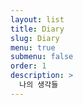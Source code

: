 ```yaml
---
layout: list
title: Diary
slug: Diary
menu: true
submenu: false
order: 1
description: >
  나의 생각들
---
```

